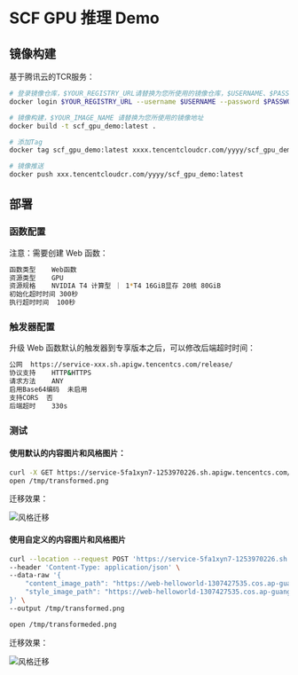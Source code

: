 # SCF GPU 推理 Demo


## 镜像构建

基于腾讯云的TCR服务：

```bash
# 登录镜像仓库，$YOUR_REGISTRY_URL请替换为您所使用的镜像仓库，$USERNAME、$PASSWORD分别替换为您的登录凭证
docker login $YOUR_REGISTRY_URL --username $USERNAME --password $PASSWORD

# 镜像构建，$YOUR_IMAGE_NAME 请替换为您所使用的镜像地址
docker build -t scf_gpu_demo:latest .

# 添加Tag
docker tag scf_gpu_demo:latest xxxx.tencentcloudcr.com/yyyy/scf_gpu_demo:latest

# 镜像推送
docker push xxx.tencentcloudcr.com/yyyy/scf_gpu_demo:latest
```

## 部署

### 函数配置

注意：需要创建 Web 函数：


```bash
函数类型	Web函数
资源类型	GPU
资源规格	NVIDIA T4 计算型 ｜ 1*T4 16GiB显存 20核 80GiB
初始化超时时间	300秒
执行超时时间	100秒

```

### 触发器配置

升级 Web 函数默认的触发器到专享版本之后，可以修改后端超时时间：


```bash
公网  https://service-xxx.sh.apigw.tencentcs.com/release/
协议支持	HTTP&HTTPS
请求方法	ANY
启用Base64编码	未启用
支持CORS	否
后端超时	330s
```

### 测试

#### 使用默认的内容图片和风格图片：

```bash
curl -X GET https://service-5fa1xyn7-1253970226.sh.apigw.tencentcs.com/release/ --output /tmp/transformed.png
open /tmp/transformed.png
```

迁移效果：

![风格迁移](https://user-images.githubusercontent.com/251222/172288034-325598e0-3c15-4feb-8668-9e708e6b6e4b.png)

#### 使用自定义的内容图片和风格图片

```bash
curl --location --request POST 'https://service-5fa1xyn7-1253970226.sh.apigw.tencentcs.com/release/' \
--header 'Content-Type: application/json' \
--data-raw '{
    "content_image_path": "https://web-helloworld-1307427535.cos.ap-guangzhou.myqcloud.com/gpu_demo/woman.jpg",
    "style_image_path": "https://web-helloworld-1307427535.cos.ap-guangzhou.myqcloud.com/gpu_demo/snow.png"
}' \
--output /tmp/transformed.png

open /tmp/transformeded.png
```

迁移效果：

![风格迁移](https://user-images.githubusercontent.com/251222/172374628-3107625d-c701-4f74-b621-42b3fb0b13dd.png)


